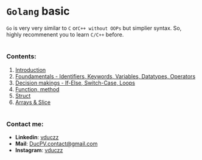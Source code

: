 # `Golang` basic

`Go` is very very similar to `C` or`C++ without OOPs` but simplier syntax. So, highly recommenent you to learn `C/C++` before.

#

### Contents:

1. [Introduction](https://github.com/ducsiukap/go-basic/tree/main/go000_introduction)
2. [Foundamentals - Identifiers, Keywords, Variables, Datatypes, Operators](https://github.com/ducsiukap/go-basic/tree/main/go001_vars_dtypes_ops)
3. [Decision makings - If-Else, Switch-Case, Loops](https://github.com/ducsiukap/go-basic/tree/main/go002_decision_makings)
4. [Function, method](https://github.com/ducsiukap/go-basic/tree/main/go003_functions)
5. [Struct](https://github.com/ducsiukap/go-basic/tree/main/go004_structures)
6. [Arrays & Slice](https://github.com/ducsiukap/go-basic/tree/main/go005_arrays_slices)

#

### Contact me:

- **Linkedin**: [vduczz](https://www.linkedin.com/in/duc-pham-b19b66351/)
- **Mail**: [DucPV.contact@gmail.com](mailto:DucPV.contact@gmail.com)
- **Instagram**: [vduczz](https://www.instagram.com/vduczz/)
